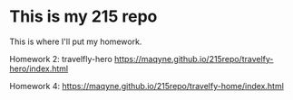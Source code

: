 # This is my 215 repo

This is where I'll put my homework.

Homework 2: travelfly-hero
https://maqyne.github.io/215repo/travelfy-hero/index.html

Homework 4:
https://maqyne.github.io/215repo/travelfy-home/index.html
